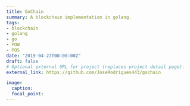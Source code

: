 ```yaml
---
title: GoChain
summary: A blockchain implementation in golang.
tags:
- blockchain
- golang
- go
- POW
- POS
date: "2019-04-27T00:00:00Z"
draft: false
# Optional external URL for project (replaces project detail page).
external_link: https://github.com/JoseRodrigues443/gochain

image:
  caption:
  focal_point:
---
```

